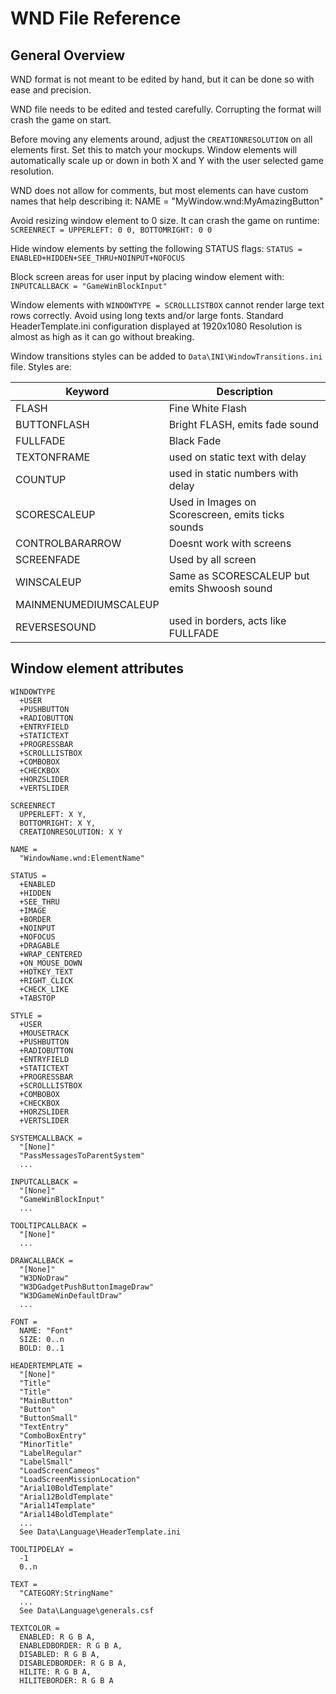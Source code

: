 # WND File Reference

## General Overview

WND format is not meant to be edited by hand, but it can be done so with ease and precision.

WND file needs to be edited and tested carefully. Corrupting the format will crash the game on start.

Before moving any elements around, adjust the `CREATIONRESOLUTION` on all elements first.
 Set this to match your mockups. Window elements will automatically scale up or down in both X and Y
 with the user selected game resolution.

WND does not allow for comments, but most elements can have custom names that help describing it:
 NAME = "MyWindow.wnd:MyAmazingButton"

Avoid resizing window element to 0 size. It can crash the game on runtime:
 `SCREENRECT = UPPERLEFT: 0 0, BOTTOMRIGHT: 0 0`

Hide window elements by setting the following STATUS flags:
 `STATUS = ENABLED+HIDDEN+SEE_THRU+NOINPUT+NOFOCUS`
  
Block screen areas for user input by placing window element with:
 `INPUTCALLBACK = "GameWinBlockInput"`

Window elements with `WINDOWTYPE = SCROLLLISTBOX` cannot render large text rows correctly.
 Avoid using long texts and/or large fonts. Standard HeaderTemplate.ini configuration
 displayed at 1920x1080 Resolution is almost as high as it can go without breaking.

Window transitions styles can be added to `Data\INI\WindowTransitions.ini` file. Styles are:

| Keyword               | Description                                         |
|-----------------------|-----------------------------------------------------|
| FLASH                 | Fine White Flash                                    |
| BUTTONFLASH           | Bright FLASH, emits fade sound                      |
| FULLFADE              | Black Fade                                          |
| TEXTONFRAME           | used on static text with delay                      |
| COUNTUP               | used in static numbers with delay                   |
| SCORESCALEUP          | Used in Images on Scorescreen, emits ticks sounds   |
| CONTROLBARARROW       | Doesnt work with screens                            |
| SCREENFADE            | Used by all screen                                  |
| WINSCALEUP            | Same as SCORESCALEUP but emits Shwoosh sound        |
| MAINMENUMEDIUMSCALEUP |                                                     |
| REVERSESOUND          | used in borders, acts like FULLFADE                 |

## Window element attributes

```text
WINDOWTYPE
  +USER
  +PUSHBUTTON
  +RADIOBUTTON
  +ENTRYFIELD
  +STATICTEXT
  +PROGRESSBAR
  +SCROLLLISTBOX
  +COMBOBOX
  +CHECKBOX
  +HORZSLIDER
  +VERTSLIDER
```

```text
SCREENRECT
  UPPERLEFT: X Y,
  BOTTOMRIGHT: X Y,
  CREATIONRESOLUTION: X Y
```

```text
NAME = 
  "WindowName.wnd:ElementName"
```

```text
STATUS =
  +ENABLED
  +HIDDEN
  +SEE_THRU
  +IMAGE
  +BORDER
  +NOINPUT
  +NOFOCUS
  +DRAGABLE
  +WRAP_CENTERED
  +ON_MOUSE_DOWN
  +HOTKEY_TEXT
  +RIGHT_CLICK
  +CHECK_LIKE
  +TABSTOP
```

```text
STYLE =
  +USER
  +MOUSETRACK
  +PUSHBUTTON
  +RADIOBUTTON
  +ENTRYFIELD
  +STATICTEXT
  +PROGRESSBAR
  +SCROLLLISTBOX
  +COMBOBOX
  +CHECKBOX
  +HORZSLIDER
  +VERTSLIDER
```

```text
SYSTEMCALLBACK =
  "[None]"
  "PassMessagesToParentSystem"
  ...
```
  
```text
INPUTCALLBACK =
  "[None]"
  "GameWinBlockInput"
  ...
```
  
```text
TOOLTIPCALLBACK =
  "[None]"
  ...
```
  
```text
DRAWCALLBACK =
  "[None]"
  "W3DNoDraw"
  "W3DGadgetPushButtonImageDraw"
  "W3DGameWinDefaultDraw"
  ...
```
  
```text
FONT =
  NAME: "Font"
  SIZE: 0..n
  BOLD: 0..1
```
  
```text
HEADERTEMPLATE =
  "[None]"
  "Title"
  "Title"
  "MainButton"
  "Button"
  "ButtonSmall"
  "TextEntry"
  "ComboBoxEntry"
  "MinorTitle"
  "LabelRegular"
  "LabelSmall"
  "LoadScreenCameos"
  "LoadScreenMissionLocation"
  "Arial10BoldTemplate"
  "Arial12BoldTemplate"
  "Arial14Template"
  "Arial14BoldTemplate"
  ...
  See Data\Language\HeaderTemplate.ini
```

```text
TOOLTIPDELAY =
  -1
  0..n
```

```text
TEXT =
  "CATEGORY:StringName"
  ...
  See Data\Language\generals.csf
```

```text
TEXTCOLOR =
  ENABLED: R G B A,
  ENABLEDBORDER: R G B A,
  DISABLED: R G B A,
  DISABLEDBORDER: R G B A,
  HILITE: R G B A,
  HILITEBORDER: R G B A
```
